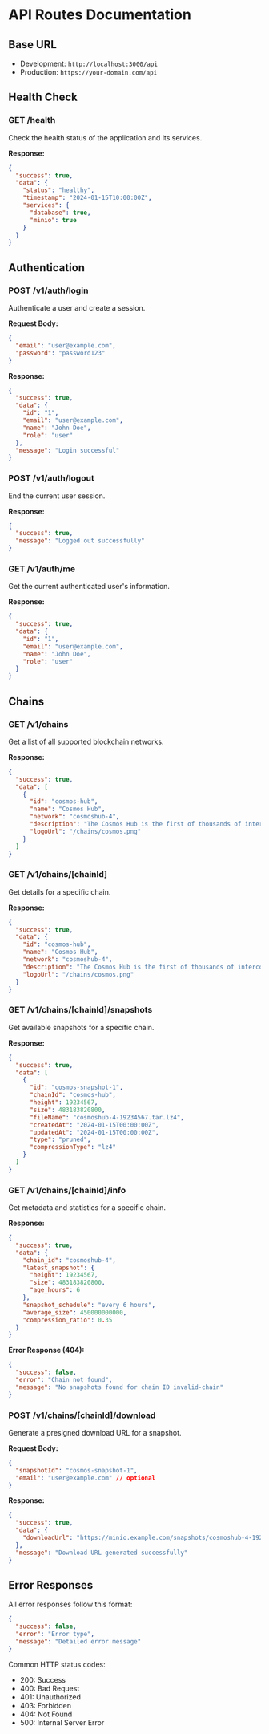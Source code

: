 # API Routes Documentation

## Base URL
- Development: `http://localhost:3000/api`
- Production: `https://your-domain.com/api`

## Health Check
### GET /health
Check the health status of the application and its services.

**Response:**
```json
{
  "success": true,
  "data": {
    "status": "healthy",
    "timestamp": "2024-01-15T10:00:00Z",
    "services": {
      "database": true,
      "minio": true
    }
  }
}
```

## Authentication

### POST /v1/auth/login
Authenticate a user and create a session.

**Request Body:**
```json
{
  "email": "user@example.com",
  "password": "password123"
}
```

**Response:**
```json
{
  "success": true,
  "data": {
    "id": "1",
    "email": "user@example.com",
    "name": "John Doe",
    "role": "user"
  },
  "message": "Login successful"
}
```

### POST /v1/auth/logout
End the current user session.

**Response:**
```json
{
  "success": true,
  "message": "Logged out successfully"
}
```

### GET /v1/auth/me
Get the current authenticated user's information.

**Response:**
```json
{
  "success": true,
  "data": {
    "id": "1",
    "email": "user@example.com",
    "name": "John Doe",
    "role": "user"
  }
}
```

## Chains

### GET /v1/chains
Get a list of all supported blockchain networks.

**Response:**
```json
{
  "success": true,
  "data": [
    {
      "id": "cosmos-hub",
      "name": "Cosmos Hub",
      "network": "cosmoshub-4",
      "description": "The Cosmos Hub is the first of thousands of interconnected blockchains.",
      "logoUrl": "/chains/cosmos.png"
    }
  ]
}
```

### GET /v1/chains/[chainId]
Get details for a specific chain.

**Response:**
```json
{
  "success": true,
  "data": {
    "id": "cosmos-hub",
    "name": "Cosmos Hub",
    "network": "cosmoshub-4",
    "description": "The Cosmos Hub is the first of thousands of interconnected blockchains.",
    "logoUrl": "/chains/cosmos.png"
  }
}
```

### GET /v1/chains/[chainId]/snapshots
Get available snapshots for a specific chain.

**Response:**
```json
{
  "success": true,
  "data": [
    {
      "id": "cosmos-snapshot-1",
      "chainId": "cosmos-hub",
      "height": 19234567,
      "size": 483183820800,
      "fileName": "cosmoshub-4-19234567.tar.lz4",
      "createdAt": "2024-01-15T00:00:00Z",
      "updatedAt": "2024-01-15T00:00:00Z",
      "type": "pruned",
      "compressionType": "lz4"
    }
  ]
}
```

### GET /v1/chains/[chainId]/info
Get metadata and statistics for a specific chain.

**Response:**
```json
{
  "success": true,
  "data": {
    "chain_id": "cosmoshub-4",
    "latest_snapshot": {
      "height": 19234567,
      "size": 483183820800,
      "age_hours": 6
    },
    "snapshot_schedule": "every 6 hours",
    "average_size": 450000000000,
    "compression_ratio": 0.35
  }
}
```

**Error Response (404):**
```json
{
  "success": false,
  "error": "Chain not found",
  "message": "No snapshots found for chain ID invalid-chain"
}
```

### POST /v1/chains/[chainId]/download
Generate a presigned download URL for a snapshot.

**Request Body:**
```json
{
  "snapshotId": "cosmos-snapshot-1",
  "email": "user@example.com" // optional
}
```

**Response:**
```json
{
  "success": true,
  "data": {
    "downloadUrl": "https://minio.example.com/snapshots/cosmoshub-4-19234567.tar.lz4?..."
  },
  "message": "Download URL generated successfully"
}
```

## Error Responses

All error responses follow this format:
```json
{
  "success": false,
  "error": "Error type",
  "message": "Detailed error message"
}
```

Common HTTP status codes:
- 200: Success
- 400: Bad Request
- 401: Unauthorized
- 403: Forbidden
- 404: Not Found
- 500: Internal Server Error
